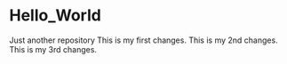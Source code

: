 # Hello_World
Just another repository
This is my first changes. 
This is my 2nd changes. 
This is my 3rd changes. 
